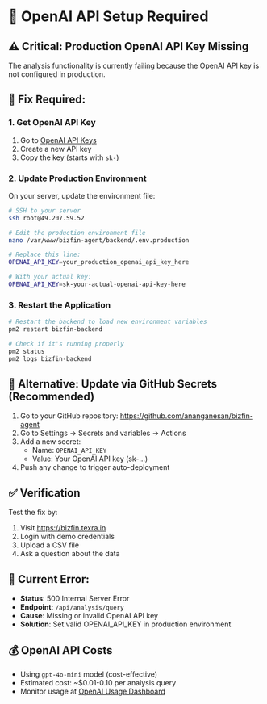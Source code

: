 # 🤖 OpenAI API Setup Required

## ⚠️ Critical: Production OpenAI API Key Missing

The analysis functionality is currently failing because the OpenAI API key is not configured in production.

## 🔧 Fix Required:

### 1. Get OpenAI API Key
1. Go to [OpenAI API Keys](https://platform.openai.com/api-keys)
2. Create a new API key
3. Copy the key (starts with `sk-`)

### 2. Update Production Environment
On your server, update the environment file:

```bash
# SSH to your server
ssh root@49.207.59.52

# Edit the production environment file
nano /var/www/bizfin-agent/backend/.env.production

# Replace this line:
OPENAI_API_KEY=your_production_openai_api_key_here

# With your actual key:
OPENAI_API_KEY=sk-your-actual-openai-api-key-here
```

### 3. Restart the Application
```bash
# Restart the backend to load new environment variables
pm2 restart bizfin-backend

# Check if it's running properly
pm2 status
pm2 logs bizfin-backend
```

## 🔄 Alternative: Update via GitHub Secrets (Recommended)

1. Go to your GitHub repository: https://github.com/ananganesan/bizfin-agent
2. Go to Settings → Secrets and variables → Actions
3. Add a new secret:
   - Name: `OPENAI_API_KEY`
   - Value: Your OpenAI API key (sk-...)
4. Push any change to trigger auto-deployment

## ✅ Verification

Test the fix by:
1. Visit https://bizfin.texra.in
2. Login with demo credentials
3. Upload a CSV file
4. Ask a question about the data

## 🎯 Current Error:
- **Status**: 500 Internal Server Error
- **Endpoint**: `/api/analysis/query`
- **Cause**: Missing or invalid OpenAI API key
- **Solution**: Set valid OPENAI_API_KEY in production environment

## 💰 OpenAI API Costs
- Using `gpt-4o-mini` model (cost-effective)
- Estimated cost: ~$0.01-0.10 per analysis query
- Monitor usage at [OpenAI Usage Dashboard](https://platform.openai.com/usage)